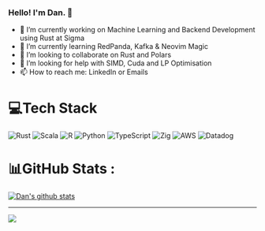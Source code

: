 ### Hello! I'm Dan. 👋

- 🔭 I’m currently working on Machine Learning and Backend Development using Rust at Sigma
- 🌱 I’m currently learning RedPanda, Kafka & Neovim Magic
- 👯 I’m looking to collaborate on Rust and Polars
- 🤔 I’m looking for help with SIMD, Cuda and LP Optimisation 
- 📫 How to reach me: LinkedIn or Emails

# 💻Tech Stack
![Rust](https://img.shields.io/badge/rust-%23000000.svg?style=for-the-badge&logo=rust&logoColor=white) ![Scala](https://img.shields.io/badge/scala-%23DC322F.svg?style=for-the-badge&logo=scala&logoColor=white) ![R](https://img.shields.io/badge/r-%23276DC3.svg?style=for-the-badge&logo=r&logoColor=white) ![Python](https://img.shields.io/badge/python-3670A0?style=for-the-badge&logo=python&logoColor=ffdd54) ![TypeScript](https://img.shields.io/badge/typescript-%23007ACC.svg?style=for-the-badge&logo=typescript&logoColor=white) ![Zig](https://img.shields.io/badge/Zig-%23F7A41D.svg?style=for-the-badge&logo=zig&logoColor=white) ![AWS](https://img.shields.io/badge/AWS-%23FF9900.svg?style=for-the-badge&logo=amazon-aws&logoColor=white) ![Datadog](https://img.shields.io/badge/datadog-%23632CA6.svg?style=for-the-badge&logo=datadog&logoColor=white) 

# 📊GitHub Stats :
<a href="https://github.com/dandxy89">
  <img align="center" src="https://github-readme-stats.anuraghazra1.vercel.app/api?username=dandxy89&show_icons=true&include_all_commits=true&count_private=true&theme=radical&hide_border=true" alt="Dan's github stats" />
</a>

---
[![](https://visitcount.itsvg.in/api?id=dandxy89&icon=0&color=0)](https://visitcount.itsvg.in)
